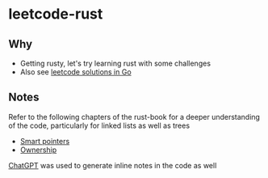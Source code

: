 # leetcode-rust

## Why

- Getting rusty, let's try learning rust with some challenges
- Also see [leetcode solutions in Go](https://github.com/mtanzim/leetcode-go)

## Notes

Refer to the following chapters of the rust-book for a deeper understanding of the code, particularly for linked lists as well as trees

- [Smart pointers](https://doc.rust-lang.org/book/ch15-00-smart-pointers.html)
- [Ownership](https://doc.rust-lang.org/book/ch04-00-understanding-ownership.html)

[ChatGPT](https://chat.openai.com/) was used to generate inline notes in the code as well
